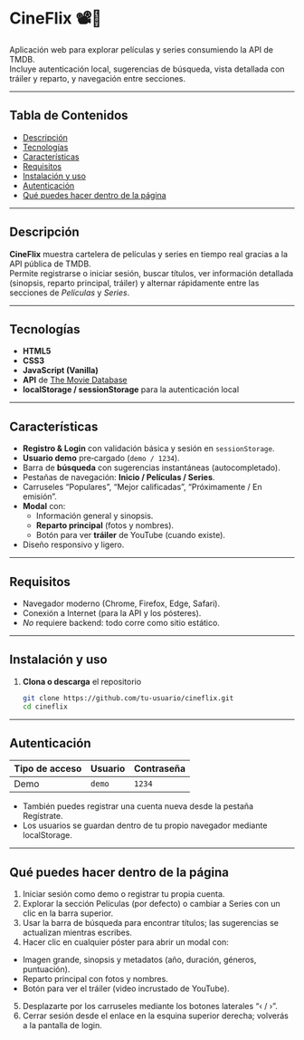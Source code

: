 # CineFlix 📽️🍿  

Aplicación web para explorar películas y series consumiendo la API de TMDB.  
Incluye autenticación local, sugerencias de búsqueda, vista detallada con tráiler y reparto, y navegación entre secciones.

---

## Tabla de Contenidos

- [Descripción](#descripción)
- [Tecnologías](#tecnologías)
- [Características](#características)
- [Requisitos](#requisitos)
- [Instalación y uso](#instalación-y-uso)
- [Autenticación](#autenticación)
- [Qué puedes hacer dentro de la página](#qué-puedes-hacer-dentro-de-la-página)

---

## Descripción

**CineFlix** muestra cartelera de películas y series en tiempo real gracias a la API pública de TMDB.  
Permite registrarse o iniciar sesión, buscar títulos, ver información detallada (sinopsis, reparto principal, tráiler) y alternar rápidamente entre las secciones de *Películas* y *Series*.

---

## Tecnologías

- **HTML5**  
- **CSS3**  
- **JavaScript (Vanilla)**  
- **API** de [The Movie Database](https://www.themoviedb.org/)  
- **localStorage / sessionStorage** para la autenticación local

---

## Características

- **Registro & Login** con validación básica y sesión en `sessionStorage`.  
- **Usuario demo** pre‑cargado (`demo / 1234`).  
- Barra de **búsqueda** con sugerencias instantáneas (autocompletado).  
- Pestañas de navegación: **Inicio / Películas / Series**.  
- Carruseles “Populares”, “Mejor calificadas”, “Próximamente / En emisión”.  
- **Modal** con:
  - Información general y sinopsis.  
  - **Reparto principal** (fotos y nombres).  
  - Botón para ver **tráiler** de YouTube (cuando existe).  
- Diseño responsivo y ligero.

---

## Requisitos

- Navegador moderno (Chrome, Firefox, Edge, Safari).  
- Conexión a Internet (para la API y los pósteres).  
- *No* requiere backend: todo corre como sitio estático.

---

## Instalación y uso

1. **Clona o descarga** el repositorio  
   ```bash
   git clone https://github.com/tu-usuario/cineflix.git
   cd cineflix

---

## Autenticación

| Tipo de acceso | Usuario | Contraseña |
| -------------- | ------- | ---------- |
| Demo           | `demo`  | `1234`     |

  * También puedes registrar una cuenta nueva desde la pestaña Regístrate.
  * Los usuarios se guardan dentro de tu propio navegador mediante localStorage.

---

## Qué puedes hacer dentro de la página

1. Iniciar sesión como demo o registrar tu propia cuenta.
2. Explorar la sección Películas (por defecto) o cambiar a Series con un clic en la barra superior.
3. Usar la barra de búsqueda para encontrar títulos; las sugerencias se actualizan mientras escribes.
4. Hacer clic en cualquier póster para abrir un modal con:
  * Imagen grande, sinopsis y metadatos (año, duración, géneros, puntuación).
  * Reparto principal con fotos y nombres.
  * Botón para ver el tráiler (video incrustado de YouTube).
5. Desplazarte por los carruseles mediante los botones laterales “‹ / ›”.
6. Cerrar sesión desde el enlace en la esquina superior derecha; volverás a la pantalla de login.
